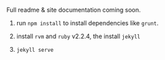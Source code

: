 Full readme & site documentation coming soon.

1. run `npm install` to install dependencies like `grunt`.

2. install `rvm` and `ruby` v2.2.4, the install `jekyll`

3. `jekyll serve`
